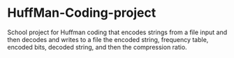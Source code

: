 # HuffMan-Coding-project
School project for Huffman coding that encodes strings from a file input and then decodes and writes to a file the encoded string, frequency table, encoded bits, decoded string, and then the compression ratio.
